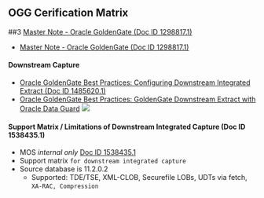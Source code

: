 
## OGG Cerification Matrix
##3 [	Master Note - Oracle GoldenGate (Doc ID 1298817.1)](https://support.oracle.com/epmos/faces/DocumentDisplay?_afrLoop=249443997853047&id=1298817.1&_afrWindowMode=0&_adf.ctrl-state=kxzrivmtt_200#aref_section23)
* [	Master Note - Oracle GoldenGate (Doc ID 1298817.1)](https://support.oracle.com/epmos/faces/DocumentDisplay?_afrLoop=249443997853047&id=1298817.1&_afrWindowMode=0&_adf.ctrl-state=kxzrivmtt_200#aref_section23)
#### Downstream Capture
* [Oracle GoldenGate Best Practices: Configuring Downstream Integrated Extract (Doc ID 1485620.1)](https://support.oracle.com/epmos/faces/DocumentDisplay?_afrLoop=244631341511772&id=1485620.1&_afrWindowMode=0&_adf.ctrl-state=kxzrivmtt_4)
* [Oracle GoldenGate Best Practices: GoldenGate Downstream Extract with Oracle Data Guard](https://www.ateam-oracle.com/oracle-goldengate-best-practice-goldengate-downstream-extract-with-oracle-data-guard)
![](https://www.atcfiles.com/wp-content/uploads/2013/04/Downstream_capture_new.jpg)
#### Support Matrix / Limitations of **Downstream Integrated Capture** (Doc ID 1538435.1)
* MOS *internal only*  [Doc ID 1538435.1](https://mosemp.us.oracle.com/epmos/faces/DocumentDisplay?_afrLoop=334653969721873&id=1538435.1&displayIndex=1&_afrWindowMode=0&_adf.ctrl-state=1490ahevib_155)
* Support matrix ``for downstream integrated capture`` 
* Source database is 11.2.0.2
  * Supported: TDE/TSE, XML-CLOB, Securefile LOBs, UDTs via fetch,  ``XA-RAC, Compression``
